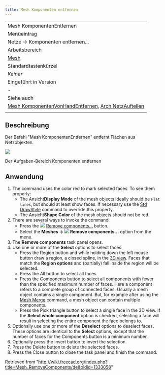 ```yaml
---
title: Mesh Komponenten entfernen
---
```


|                                                                                                                                                        |
| ------------------------------------------------------------------------------------------------------------------------------------------------------ |
| Mesh KomponentenEntfernen                                                                                                                              |
| Menüeintrag                                                                                                                                            |
| Netze → Komponenten entfernen...                                                                                                                       |
| Arbeitsbereich                                                                                                                                         |
| [Mesh](/Mesh_Workbench/de "Mesh Workbench/de")                                                                                                         |
| Standardtastenkürzel                                                                                                                                   |
| _Keiner_                                                                                                                                               |
| Eingeführt in Version                                                                                                                                  |
| -                                                                                                                                                      |
| Siehe auch                                                                                                                                             |
| [Mesh KomponentenVonHandEntfernen](/Mesh_RemoveCompByHand/de "Mesh RemoveCompByHand/de"), [Arch NetzAufteilen](/Arch_SplitMesh/de "Arch SplitMesh/de") |
|                                                                                                                                                        |

## Beschreibung

Der Befehl "Mesh KomponentenEntfernen" entfernt Flächen aus Netzobjekten.

![](/images/Meshes_RemoveComponents.jpg)

Der Aufgaben-Bereich Komponenten entfernen

## Anwendung

1. The command uses the color red to mark selected faces. To see them properly:
   - The Ansicht**Display Mode** of the mesh objects ideally should be `Flat lines`, but should at least show faces. If necessary use the [Std DrawStyle](/Std_DrawStyle "Std DrawStyle") command to override this property.
   - The Ansicht**Shape Color** of the mesh objects should not be red.
2. There are several ways to invoke the command:
   - Press the ![](/images/Mesh_RemoveComponents.svg) [Remove components...](/Mesh_RemoveComponents "Mesh RemoveComponents") button.
   - Select the **Meshes → ![](/images/Mesh_RemoveComponents.svg) Remove components...** option from the menu.
3. The **Remove components** task panel opens.
4. Use one or more of the **Select** options to select faces:
   - Press the Region button and while holding down the left mouse button draw a region, a closed spline, in the [3D view](/3D_view "3D view"). Faces that match the **Region options** and (partially) fall inside the region will be selected.
   - Press the All button to select all faces.
   - Press the Components button to select all components with fewer than the specified maximum number of faces. Here a component refers to a complete group of connected faces. Usually a mesh object contains a single component. But, for example after using the [Mesh Merge](/Mesh_Merge "Mesh Merge") command, a mesh object can contain multiple components.
   - Press the Pick triangle button to select a single face in the 3D view. If the **Select whole component** option is checked, selecting a face will result in selecting the entire component the face belongs to.
5. Optionally use one or more of the **Deselect** options to deselect faces. These options are identical to the **Select** options, except that the number of faces for the Components button is a minimum number.
6. Optionally press the Invert button to invert the selection.
7. Press the Delete button to delete the selected faces.
8. Press the Close button to close the task panel and finish the command.

Retrieved from "<http://wiki.freecad.org/index.php?title=Mesh_RemoveComponents/de&oldid=1333058>"
